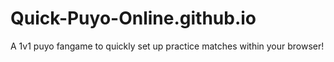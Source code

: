 # Quick-Puyo-Online.github.io
A 1v1 puyo fangame to quickly set up practice matches within your browser!
